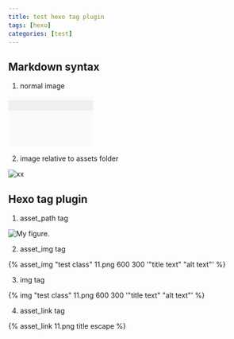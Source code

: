 ```yaml
---
title: test hexo tag plugin
tags: [hexo]
categories: [test]
---
```


## Markdown syntax

1. normal image

![description](./test.png)

2. image relative to assets folder

![xx](11.png)

## Hexo tag plugin

1. asset_path tag

<img src="{% asset_path 11.png %}" width="600px" title="My figure.">

2. asset_img tag

{% asset_img "test class" 11.png 600 300 '"title text" "alt text"' %}

3. img tag

{% img "test class" 11.png 600 300 '"title text" "alt text"' %}

4. asset_link tag

{% asset_link 11.png title escape %}

